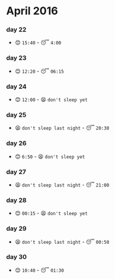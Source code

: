 # April 2016

### day 22
- :blush: `15:40` - :sleeping: `4:00`

### day 23
- :blush: `12:20` - :sleeping: `06:15`

### day 24
- :blush: `12:00` - :tired_face: `don't sleep yet`

### day 25
- :tired_face: `don't sleep last night` - :sleeping: `20:30`

### day 26
- :blush: `6:50` - :tired_face: `don't sleep yet`

### day 27
- :tired_face: `don't sleep last night` - :sleeping: `21:00`

### day 28
- :blush: `00:15` - :tired_face: `don't sleep yet`

### day 29
- :tired_face: `don't sleep last night` - :sleeping: `00:50`

### day 30
- :blush: `10:40` - :sleeping: `01:30`
